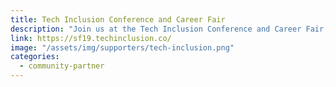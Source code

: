 ```yaml
---
title: Tech Inclusion Conference and Career Fair
description: "Join us at the Tech Inclusion Conference and Career Fair, focusing on solutions to diversity and inclusion!"
link: https://sf19.techinclusion.co/
image: "/assets/img/supporters/tech-inclusion.png"
categories:
  - community-partner
---
```

